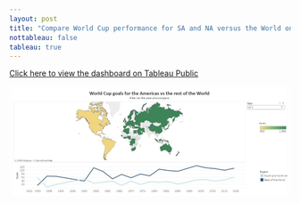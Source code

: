 ```yaml
---
layout: post
title: "Compare World Cup performance for SA and NA versus the World on Tableau"
nottableau: false
tableau: true
---
```



[Click here to view the dashboard on Tableau Public](https://public.tableau.com/views/Worldcupgoals_15606256110380/WorldCupgoalsfortheAmericasvstherestoftheWorld?:embed=y&:display_count=yes&:origin=viz_share_link)

![tabdash](/assets/goalviz.jpg)
